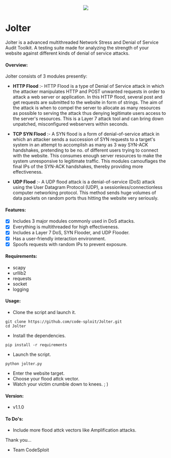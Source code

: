 <p align="middle"><img src='https://i.imgur.com/lkgCwjI.png' /></p>  

# Jolter
Jolter is a advanced multithreaded Network Stress and Denial of Service Audit Toolkit. A testing suite made for analyzing the strength of your website against different kinds of denial of service attacks.

#### Overview:
Jolter consists of 3 modules presently:

- **HTTP Flood** :- HTTP Flood is a type of Denial of Service attack in which the attacker manipulates HTTP and POST unwanted requests in order to attack a web server or application. In this HTTP flood, several post and get requests are submitted to the website in form of strings. The aim of the attack is when to compel the server to allocate as many resources as possible to serving the attack thus denying legitimate users access to the server's resources. This is a Layer 7 attack tool and can bring down unpatched, misconfigured webservers within seconds.

- **TCP SYN Flood** :- A SYN flood is a form of denial-of-service attack in which an attacker sends a succession of SYN requests to a target's system in an attempt to accomplish as many as 3 way SYN-ACK handshakes, pretending to be no. of different users trying to connect with the website. This consumes enough server resources to make the system unresponsive to legitimate traffic. This modules camouflages the final IPs of the SYN-ACK handshakes, thereby providing more effectiveness.

- **UDP Flood** :- A UDP flood attack is a denial-of-service (DoS) attack using the User Datagram Protocol (UDP), a sessionless/connectionless computer networking protocol. This method sends huge volumes of data packets on random ports thus hitting the website very seriously.

#### Features:

- [x] Includes 3 major modules commonly used in DoS attacks.
- [x] Everything is multithreaded for high effectiveness.
- [x] Includes a Layer 7 DoS, SYN Flooder, and UDP Flooder.
- [x] Has a user-friendly interaction environment.
- [x] Spoofs requests with random IPs to prevent exposure.

#### Requirements:

- scapy
- urllib2
- requests
- socket
- logging

#### Usage:

- Clone the script and launch it.
```
git clone https://github.com/code-sploit/Jolter.git
cd Jolter
```
- Install the dependencies.
```
pip install -r requirements
```
- Launch the script.
```
python jolter.py
```
- Enter the website target.
- Choose your flood attck vector.
- Watch your victim crumble down to knees. ; )

#### Version:

- v1.1.0

#### To Do's:
- Include more flood attck vectors like Amplification attacks.

Thank you...
 - Team CodeSploit
